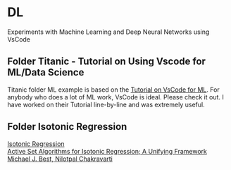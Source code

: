 # DL
Experiments with Machine Learning and Deep Neural Networks using VsCode

## Folder Titanic - Tutorial on Using Vscode for ML/Data Science
Titanic folder ML example is based on the [Tutorial on VsCode for ML](https://code.visualstudio.com/docs/python/data-science-tutorial).
For anybody who does a lot of ML work, VsCode is ideal. Please check it out. I have worked on their Tutorial line-by-line and
was extremely useful.

## Folder Isotonic Regression
[Isotonic Regression](http://fa.bianp.net/blog/2013/isotonic-regression/#fnref:1)  
[Active Set Algorithms for Isotonic Regression; A Unifying Framework Michael J. Best, Nilotpal Chakravarti](https://www.researchgate.net/publication/220589889_Active_Set_Algorithms_for_Isotonic_Regression_A_Unifying_Framework)  

